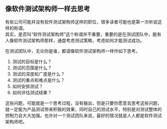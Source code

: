 ## 像软件测试架构师一样去思考

有些公司可能并没有软件测试架构师这样的职位，很多读者可能也是第一次听说这样的称谓。</br>
其实，是否叫“软件测试架构师”这个称谓并不重要，重要的是在测试团队中，能有人像软件测试架构师那样，通盘考虑测试策略，考虑如何才能测试成功。

在测试团队中，无论你是谁，都请像软件测试架构师一样作如下思考。</br>
1. 测试的目标是什么？</br>
2. 测试的范围是什么？</br>
3. 测试的深度和广度是什么？</br>
4. 测试的重点和难点是什么？</br>
5. 如何安排测试？</br>
6. 如何评估测试结果？</br>

这些问题，可能就是一个思考过程，没有输出，但是只要你愿意去思考这些问题，就一定能为产品测试带来积极的效果，同时自己的测试水平，特别是对测试整体的控制力会大大加强。也许对一个测试团队来说，最好的情况就是人人都是软件测试架构师吧。
